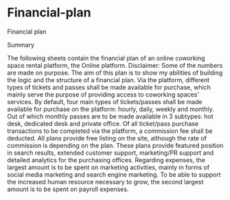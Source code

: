 # Financial-plan


Financial plan


Summary


The following sheets contain the financial plan of an online coworking space rental platform, the Online platform. Disclaimer: Some of the numbers are made on purpose. The aim of this plan is to show my abilities of building the logic and the structure of a financial plan. 
Via the platform, different types of tickets and passes shall be made available for purchase, which mainly serve the purpose of providing access to coworking spaces’ services. By default, four main types of tickets/passes shall be made available for purchase on the platform: hourly, daily, weekly and monthly. Out of which monthly passes are to be made available in 3 subtypes: hot desk, dedicated desk and private office.
Of all ticket/pass purchase transactions to be completed via the platform, a commission fee shall be deducted. All plans provide free listing on the site, although the rate of commission is depending on the plan. These plans provide featured position in search results, extended customer support, marketing/PR support and detailed analytics for the purchasing offices.
Regarding expenses, the largest amount is to be spent on marketing activities, mainly in forms of social media marketing and search engine marketing. To be able to support the increased human resource necessary to grow, the second largest amount is to be spent on payroll expenses.
